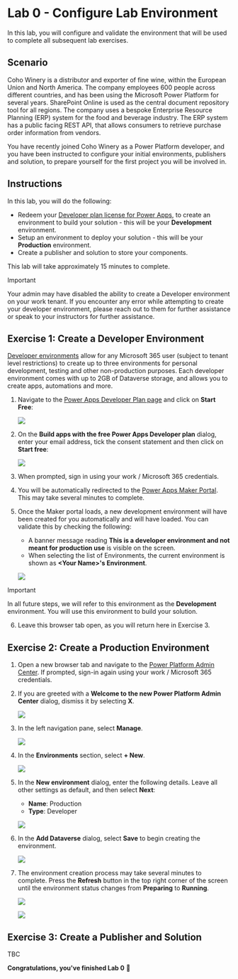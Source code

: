 # Lab 0 - Configure Lab Environment

In this lab, you will configure and validate the environment that will be used to complete all subsequent lab exercises.

## Scenario

Coho Winery is a distributor and exporter of fine wine, within the European Union and North America. The company employees 600 people across different countries, and has been using the Microsoft Power Platform for several years. SharePoint Online is used as the central document repository tool for all regions. The company uses a bespoke Enterprise Resource Planning (ERP) system for the food and beverage industry. The ERP system has a public facing REST API, that allows consumers to retrieve purchase order information from vendors.

You have recently joined Coho Winery as a Power Platform developer, and you have been instructed to configure your initial environments, publishers and solution, to prepare yourself for the first project you will be involved in. 

## Instructions

In this lab, you will do the following:

- Redeem your [Developer plan license for Power Apps](https://learn.microsoft.com/en-us/power-platform/developer/plan), to create an environment to build your solution - this will be your **Development** environment.
- Setup an environment to deploy your solution - this will be your **Production** environment.
- Create a publisher and solution to store your components.

This lab will take approximately 15 minutes to complete.

> [!IMPORTANT]
> Your admin may have disabled the ability to create a Developer environment on your work tenant. If you encounter any error while attempting to create your developer environment, please reach out to them for further assistance or speak to your instructors for further assistance.

## Exercise 1: Create a Developer Environment

[Developer environments](https://learn.microsoft.com/en-us/power-platform/developer/create-developer-environment) allow for any Microsoft 365 user (subject to tenant level restrictions) to create up to three environments for personal development, testing and other non-production purposes. Each developer environment comes with up to 2GB of Dataverse storage, and allows you to create apps, automations and more.

1. Navigate to the [Power Apps Developer Plan page](https://www.microsoft.com/en-us/power-platform/products/power-apps/free) and click on **Start Free**:

    ![](Images/Lab0-ConfigureLabEnvironment/E1_1.png)

2. On the **Build apps with the free Power Apps Developer plan** dialog, enter your email address, tick the consent statement and then click on **Start free**:
    
    ![](Images/Lab0-ConfigureLabEnvironment/E1_2.png)

3. When prompted, sign in using your work / Microsoft 365 credentials.

4. You will be automatically redirected to the [Power Apps Maker Portal](https://make.powerapps.com). This may take several minutes to complete.

5. Once the Maker portal loads, a new development environment will have been created for you automatically and will have loaded. You can validate this by checking the following:
   - A banner message reading **This is a developer environment and not meant for production use** is visible on the screen.
   - When selecting the list of Environments, the current environment is shown as **\<Your Name\>'s Environment**.

    ![](Images/Lab0-ConfigureLabEnvironment/E1_3.png)

> [!IMPORTANT]
> In all future steps, we will refer to this environment as the **Development** environment. You will use this environment to build your solution.

6. Leave this browser tab open, as you will return here in Exercise 3.

## Exercise 2: Create a Production Environment

1. Open a new browser tab and navigate to the [Power Platform Admin Center](https://aka.ms/ppac). If prompted, sign-in again using your work / Microsoft 365 credentials.

2. If you are greeted with a **Welcome to the new Power Platform Admin Center** dialog, dismiss it by selecting **X**.

    ![](Images/Lab0-ConfigureLabEnvironment/E2_1.png)

3. In the left navigation pane, select **Manage**.

    ![](Images/Lab0-ConfigureLabEnvironment/E2_2.png)

4. In the **Environments** section, select **+ New**.

    ![](Images/Lab0-ConfigureLabEnvironment/E2_3.png)

5. In the **New environment** dialog, enter the following details. Leave all other settings as default, and then select **Next**:
    - **Name**: Production
    - **Type**: Developer
    
     ![](Images/Lab0-ConfigureLabEnvironment/E2_4.png)

6. In the **Add Dataverse** dialog, select **Save** to begin creating the environment.

    ![](Images/Lab0-ConfigureLabEnvironment/E2_5.png)

7. The environment creation process may take several minutes to complete. Press the **Refresh** button in the top right corner of the screen until the environment status changes from **Preparing** to **Running**.

    ![](Images/Lab0-ConfigureLabEnvironment/E2_6.png)

    ![](Images/Lab0-ConfigureLabEnvironment/E2_7.png)

## Exercise 3: Create a Publisher and Solution

TBC

**Congratulations, you've finished Lab 0** 🥳